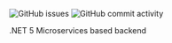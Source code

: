 ![GitHub issues](https://img.shields.io/github/issues-raw/gogusonpl/get-work-done?color=red&logo=github&style=for-the-badge)
![GitHub commit activity](https://img.shields.io/github/commit-activity/y/gogusonpl/Get-work-done?color=red&logo=github&style=for-the-badge)

.NET 5 Microservices based backend

